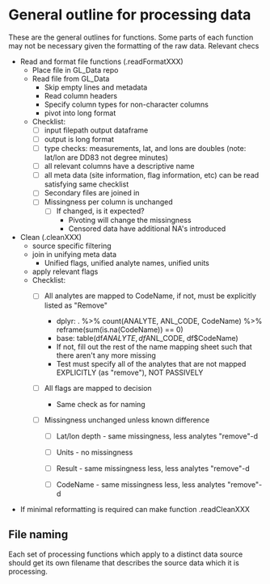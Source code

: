 # General outline for processing data

These are the general outlines for functions. Some parts of each function may not be necessary given the formatting of the raw data.
Relevant checs

- Read and format file functions (.readFormatXXX)
  - Place file in GL_Data repo
  - Read file from GL_Data
    - Skip empty lines and metadata
    - Read column headers
    - Specify column types for non-character columns
    - pivot into long format
  - Checklist:
    - [ ] input filepath output dataframe
    - [ ] output is long format
    - [ ] type checks: measurements, lat, and lons are doubles (note: lat/lon are DD83 not degree minutes)
    - [ ] all relevant columns have a descriptive name
    - [ ] all meta data (site information, flag information, etc) can be read satisfying same checklist
    - [ ] Secondary files are joined in
    - [ ] Missingness per column is unchanged
      - [ ] If changed, is it expected?
        - Pivoting will change the missingness
        - Censored data have additional NA's introduced

- Clean (.cleanXXX)
  - source specific filtering
  - join in unifying meta data
    - Unified flags, unified analyte names, unified units
  - apply relevant flags
  - Checklist:
    - [ ] All analytes are mapped to CodeName, if not, must be explicitly listed as "Remove"
      - dplyr: . %>% count(ANALYTE, ANL_CODE, CodeName) %>% reframe(sum(is.na(CodeName)) == 0)
      - base: table(df$ANALYTE, df$ANL_CODE, df$CodeName)
      - If not, fill out the rest of the name mapping sheet such that there aren't any more missing
      - Test must specify all of the analytes that are not mapped EXPLICITLY (as "remove"), NOT PASSIVELY
    - [ ] All flags are mapped to decision
      - Same check as for naming

    - [ ] Missingness unchanged unless known difference
      - [ ] Lat/lon depth - same missingness, less analytes "remove"-d
      - [ ] Units - no missingness
      - [ ] Result - same missingness less, less analytes "remove"-d
      - [ ] CodeName - same missingness less, less analytes "remove"-d 


- If minimal reformatting is required can make function .readCleanXXX

## File naming
Each set of processing functions which apply to a distinct data source should get its own filename that describes the source data which it is processing.

